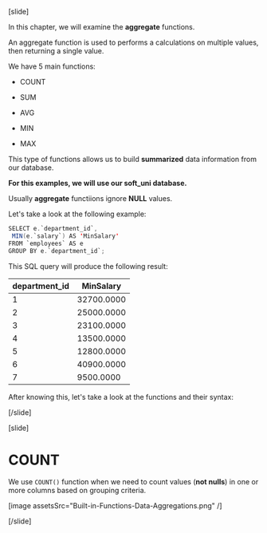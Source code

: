 [slide]

In this chapter, we will examine the **aggregate** functions.

An aggregate function is used to performs a calculations on multiple values, then returning a single value.

We have 5 main functions:

- COUNT

- SUM

- AVG

- MIN

- MAX

This type of functions allows us to build **summarized** data information from our database.

**For this examples, we will use our soft_uni database.**

Usually **aggregate** functiions ignore **NULL** values.

Let's take a look at the following example:

``` java
SELECT e.`department_id`, 
 MIN(e.`salary`) AS 'MinSalary'
FROM `employees` AS e
GROUP BY e.`department_id`;
```

This SQL query will produce the following result:

| department_id | MinSalary | 
| --- | --- |
| 1 | 32700.0000 |
| 2 | 25000.0000 |
| 3 | 23100.0000 |
| 4 | 13500.0000 |
| 5 | 12800.0000 | 
| 6 | 40900.0000 |
| 7 | 9500.0000 |

After knowing this, let's take a look at the functions and their syntax:


[/slide]

[slide]

# COUNT

We use `COUNT()` function when we need to count values (**not nulls**) in one or more columns based on grouping criteria.

[image assetsSrc="Built-in-Functions-Data-Aggregations.png" /]

[/slide]